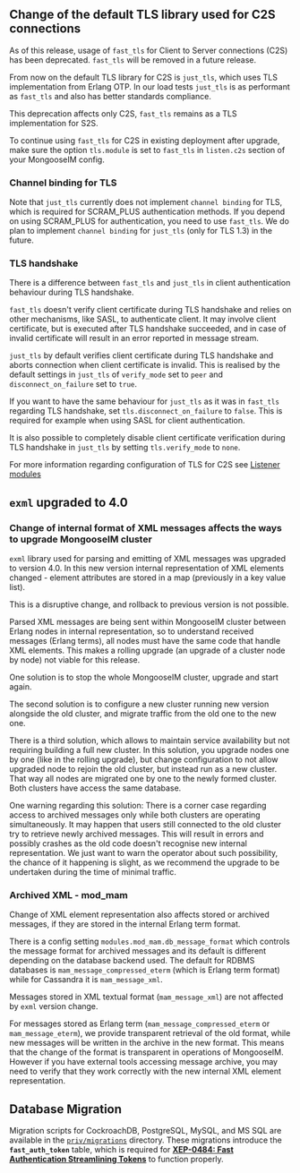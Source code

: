 ## Change of the default TLS library used for C2S connections

As of this release, usage of `fast_tls` for Client to Server connections (C2S) has been deprecated.
`fast_tls` will be removed in a future release.

From now on the default TLS library for C2S is `just_tls`, which uses TLS implementation from Erlang OTP.
In our load tests `just_tls` is as performant as `fast_tls` and also has better standards compliance.

This deprecation affects only C2S, `fast_tls` remains as a TLS implementation for S2S.

To continue using `fast_tls` for C2S in existing deployment after upgrade, make sure the
option `tls.module` is set to `fast_tls` in `listen.c2s` section of your MongooseIM config.

### Channel binding for TLS

Note that `just_tls` currently does not implement `channel binding` for TLS, which is required for SCRAM_PLUS
authentication methods. If you depend on using SCRAM_PLUS for authentication, you need to use `fast_tls`.
We do plan to implement `channel binding` for `just_tls` (only for TLS 1.3) in the future.

### TLS handshake

There is a difference between `fast_tls` and `just_tls` in client authentication behaviour during TLS handshake.

`fast_tls` doesn't verify client certificate during TLS handshake and relies on other mechanisms, like SASL,
to authenticate client. It may involve client certificate, but is executed after TLS handshake succeeded,
and in case of invalid certificate will result in an error reported in message stream.

`just_tls` by default verifies client certificate during TLS handshake
and aborts connection when client certificate is invalid. This is realised by the default settings in
`just_tls` of `verify_mode` set to `peer` and `disconnect_on_failure` set to `true`.

If you want to have the same behaviour for `just_tls` as it was in `fast_tls` regarding TLS handshake,
set `tls.disconnect_on_failure` to `false`. This is required for example when using SASL for client authentication.

It is also possible to completely disable client certificate verification during TLS
handshake in `just_tls` by setting `tls.verify_mode` to `none`.

For more information regarding configuration of TLS for C2S see [Listener modules](../listeners/listen-c2s/#tls-options-for-c2s)

## `exml` upgraded to 4.0

### Change of internal format of XML messages affects the ways to upgrade MongooseIM cluster

`exml` library used for parsing and emitting of XML messages was upgraded to version 4.0.
In this new version internal representation of XML elements changed - element attributes
are stored in a map (previously in a key value list).

This is a disruptive change, and rollback to previous version is not possible.

Parsed XML messages are being sent within MongooseIM cluster between Erlang nodes in internal representation,
so to understand received messages (Erlang terms), all nodes must have the same code that handle XML elements. This makes a rolling upgrade
(an upgrade of a cluster node by node) not viable for this release.

One solution is to stop the whole MongooseIM cluster, upgrade and start again.

The second solution is to configure a new cluster running new version
alongside the old cluster, and migrate traffic from the old one to the new one.

There is a third solution, which allows to maintain service availability but not requiring building a full new cluster.
In this solution, you upgrade nodes one by one (like in the rolling upgrade), but change configuration to not allow
upgraded node to rejoin the old cluster, but instead run as a new cluster.
That way all nodes are migrated one by one to the newly formed cluster. Both clusters have access the same database.

One warning regarding this solution: There is a corner case regarding access to archived messages only while both clusters
are operating simultaneously. It may happen that users still connected to the old cluster try to retrieve newly archived messages.
This will result in errors and possibly crashes as the old code doesn't recognise new internal representation.
We just want to warn the operator about such possibility, the chance of it happening is slight, as we recommend the upgrade
to be undertaken during the time of minimal traffic.

### Archived XML - mod_mam

Change of XML element representation also affects stored or archived messages, if they are stored in the internal Erlang term format.

There is a config setting `modules.mod_mam.db_message_format` which controls the message format for archived messages
and its default is different depending on the database backend used.
The default for RDBMS databases is `mam_message_compressed_eterm` (which is Erlang term format) while for Cassandra it is `mam_message_xml`.

Messages stored in XML textual format (`mam_message_xml`) are not affected by `exml` version change.

For messages stored as Erlang term (`mam_message_compressed_eterm` or `mam_message_eterm`), we provide transparent retrieval of the old format, while new messages will be written in the archive in
the new format. This means that the change of the format is transparent in operations of MongooseIM.
However if you have external tools accessing message archive, you may need to verify that they work correctly with the new internal XML element representation.

## Database Migration

Migration scripts for CockroachDB, PostgreSQL, MySQL, and MS SQL are available in the [`priv/migrations`](https://github.com/esl/MongooseIM/tree/master/priv/migrations) directory. These migrations introduce the **`fast_auth_token`** table, which is required for [**XEP-0484: Fast Authentication Streamlining Tokens**](../modules/mod_fast_auth_token.md) to function properly.
